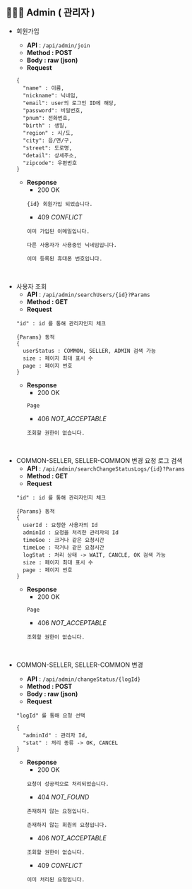 ## 👨🏻‍💻  Admin ( 관리자 )


- 회원가입
    - **API** : `/api/admin/join`
    - **Method : POST**
    - **Body :  raw (json)**
    - **Request**

    ```jsonc
    {
      "name" : 이름,
      "nickname": 닉네임,
      "email": user의 로그인 ID에 해당,
      "password": 비밀번호,
      "pnum": 전화번호,
      "birth" : 생일,
      "region" : 시/도,
      "city": 읍/면/구,
      "street": 도로명,
      "detail": 상세주소,
      "zipcode": 우편번호
    }
    ```

    - **Response**
        - 200 OK
        ```jsonc
        {id} 회원가입 되었습니다.
        ```
        - 409 *CONFLICT*
        ```jsonc
        이미 가입된 이메일입니다.
        ```
        ```jsonc
        다른 사용자가 사용중인 닉네임입니다.
        ```
        ```jsonc
        이미 등록된 휴대폰 번호입니다.
        ```
<br/>

- 사용자 조회
    - **API** : `/api/admin/searchUsers/{id}?Params`
    - **Method : GET**
    - **Request**
    ```jsonc
    "id" : id 를 통해 관리자인지 체크
    ```
    ```Params
    {Params} 동적
    {
      userStatus : COMMON, SELLER, ADMIN 검색 가능
      size : 페이지 최대 표시 수
      page : 페이지 번호
    }
    ```
    - **Response**
      - 200 OK
      ```jsonc
      Page
      ```
      - 406 *NOT_ACCEPTABLE*
      ```jsonc
      조회할 권한이 없습니다.
      ```
<br/>

- COMMON-SELLER, SELLER-COMMON 변경 요청 로그 검색
    - **API** : `/api/admin/searchChangeStatusLogs/{id}?Params`
    - **Method : GET**
    - **Request**
    ```jsonc
    "id" : id 를 통해 관리자인지 체크
    ```
    ```Params
    {Params} 동적
    {
      userId : 요청한 사용자의 Id
      adminId : 요청을 처리한 관리자의 Id
      timeGoe : 크거나 같은 요청시간
      timeLoe : 작거나 같은 요청시간
      logStat : 처리 상태 -> WAIT, CANCLE, OK 검색 가능
      size : 페이지 최대 표시 수
      page : 페이지 번호
    }
    ```
    - **Response**
      - 200 OK
      ```jsonc
      Page
      ```
      - 406 *NOT_ACCEPTABLE*
      ```jsonc
      조회할 권한이 없습니다.
      ```
<br/>

- COMMON-SELLER, SELLER-COMMON 변경
    - **API** : `/api/admin/changeStatus/{logId}`
    - **Method : POST**
    - **Body :  raw (json)**
    - **Request**
    ```jsonc
    "logId" 를 통해 요청 선택
    ```
    ```jsonc
    {
      "adminId" : 관리자 Id,
      "stat" : 처리 종류 -> OK, CANCEL
    }
    ```

    - **Response**
      - 200 OK
      ```jsonc
      요청이 성공적으로 처리되었습니다.
      ```
      - 404 *NOT_FOUND*
      ```jsonc
      존재하지 않는 요청입니다.
      ```
      ```jsonc
      존재하지 않는 회원의 요청입니다.
      ```
      - 406 *NOT_ACCEPTABLE*
      ```jsonc
      조회할 권한이 없습니다.
      ```
      - 409 *CONFLICT*
      ```jsonc
      이미 처리된 요청입니다.
      ```